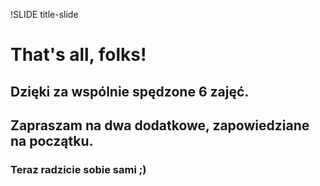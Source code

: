 !SLIDE title-slide

# That's all, folks!

## Dzięki za wspólnie spędzone 6 zajęć.

## Zapraszam na dwa dodatkowe, zapowiedziane na początku.

### Teraz radzicie sobie sami ;)

